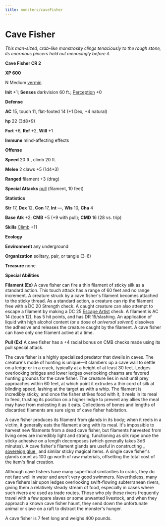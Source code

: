 ```yaml
---
title: monsters/caveFisher
---
```

# Cave Fisher

_This man-sized, crab-like monstrosity clings tenaciously to the rough stone, its enormous pincers held out menacingly before it._

**Cave Fisher CR 2**

**XP 600**

N Medium [vermin](creatureTypes.md#_vermin)

**Init** +1; **Senses** darkvision 60 ft.; [Perception](../skills/perception.md#_perception) +0

**Defense**

**AC** 15, touch 11, flat-footed 14 (+1 Dex, +4 natural)

**hp** 22 (3d8+9)

**Fort** +6, **Ref** +2, **Will** +1

**Immune** mind-affecting effects

**Offense**

**Speed** 20 ft., climb 20 ft.

**Melee** 2 claws +5 (1d4+3)

**Ranged** filament +3 (drag)

**Special Attacks** [pull](universalMonsterRules.md#_pull) (filament, 10 feet)

**Statistics**

**Str** 17, **Dex** 12, **Con** 17, **Int** —, **Wis** 10, **Cha** 4

**Base Atk** +2; **CMB** +5 (+9 with pull); **CMD** 16 (28 vs. trip)

**Skills** [Climb](../skills/climb.md#_climb) +11

**Ecology**

**Environment** any underground

**Organization** solitary, pair, or tangle (3–6)

**Treasure** none

**Special Abilities**

**Filament (Ex)** A cave fisher can fire a thin filament of sticky silk as a standard action. This touch attack has a range of 60 feet and no range increment. A creature struck by a cave fisher's filament becomes attached to the sticky thread. As a standard action, a creature can rip the filament free with a DC 20 Strength check. A caught creature can also attempt to escape a filament by making a DC 25 [Escape Artist](../skills/escapeArtist.md#_escape-artist) check. A filament is AC 14 (touch 12), has 5 hit points, and has DR 15/slashing. An application of liquid with high alcohol content (or a dose of _universal solvent_) dissolves the adhesive and releases the creature caught by the filament. A cave fisher can have only one filament active at a time.

**Pull (Ex)** A cave fisher has a +4 racial bonus on CMB checks made using its pull special attack.

The cave fisher is a highly specialized predator that dwells in caves. The creature's mode of hunting is unique—it clambers up a cave wall to settle on a ledge or in a crack, typically at a height of at least 30 feet. Ledges overlooking bridges and lower ledges overlooking chasms are favored hunting grounds for the cave fisher. The creature lies in wait until prey approaches within 60 feet, at which point it extrudes a thin cord of silk at blinding speed, lashing at the target as with a whip. The filament is incredibly sticky, and once the fisher strikes food with it, it reels in its meal to feed, trusting its position on a higher ledge to prevent any allies the meal may have from molesting it as it eats. Collections of bones and lengths of discarded filaments are sure signs of cave fisher habitation.

A cave fisher produces its filament from glands in its body; when it reels in a victim, it generally eats the filament along with its meal. It's impossible to harvest new filaments from a dead cave fisher, but filaments harvested from living ones are incredibly light and strong, functioning as silk rope once the sticky adhesive on a length decomposes (which generally takes 3d6 minutes). A cave fisher's filament glands are useful in constructing _ [sovereign glue](../magicItems/wondrousItems.md#_sovereign-glue)_ and similar sticky magical items. A single cave fisher's glands count as 100 gp worth of raw materials, offsetting the total cost of the item's final creation.

Although cave fishers have many superficial similarities to crabs, they do not fare well in water and aren't very good swimmers. Nevertheless, many cave fishers lair upon ledges overlooking swift-flowing subterranean rivers, giving them a relatively steady stream of food, especially in cases where such rivers are used as trade routes. Those who ply these rivers frequently travel with a few spare slaves or some unwanted livestock, and when they approach a known cave fisher haunt, they send down the unfortunate animal or slave on a raft to distract the monster's hunger.

A cave fisher is 7 feet long and weighs 400 pounds.


